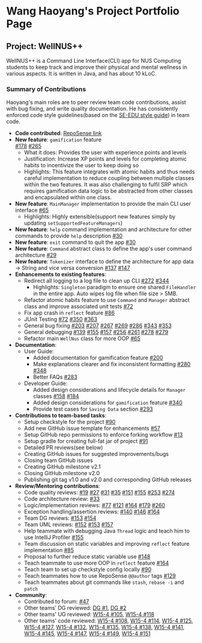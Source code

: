 # Wang Haoyang's Project Portfolio Page

## Project: WellNUS++
WellNUS++ is a Command Line Interface(CLI) app for NUS Computing students to keep track and improve their physical and
mental wellness in various aspects. It is written in Java, and has about 10 kLoC.

### Summary of Contributions
Haoyang's main roles are to peer review team code contributions, assist with bug fixing, and write quality 
documentation. He has consistently enforced code style guidelines(based on the 
[SE-EDU style guide](https://se-education.org/guides/conventions/java/basic.html)) in team code.
* **Code contributed**: [RepoSense link](https://nus-cs2113-ay2223s2.github.io/tp-dashboard/?search=haoyangw&breakdown=true)
* **New feature**: `gamification` feature  
  [#178](https://github.com/AY2223S2-CS2113-T12-4/tp/pull/178) [#265](https://github.com/AY2223S2-CS2113-T12-4/tp/pull/265)
  * What it does: Provides the user with experience points and levels 
  * Justification: Increase XP points and levels for completing atomic habits to incentivize the user to keep doing so
  * Highlights: This feature integrates with atomic habits and thus needs careful implementation to reduce coupling
  between multiple classes within the two features. It was also challenging to fulfil SRP which requires gamification
  data logic to be abstracted from other classes and encapsulated within one class.
* **New feature**: `MainManager` implementation to provide the main CLI user interface
  [#65](https://github.com/AY2223S2-CS2113-T12-4/tp/pull/65)
  * Highlights: Highly extensible(support new features simply by updating `setSupportedFeatureManagers`)
* **New feature**: `help` command implementation and architecture for other commands to provide `help` description 
  [#30](https://github.com/AY2223S2-CS2113-T12-4/tp/pull/30)
* **New feature**: `exit` command to quit the app [#30](https://github.com/AY2223S2-CS2113-T12-4/tp/pull/30)
* **New feature**: `Command` abstract class to define the app's user command architecture 
  [#29](https://github.com/AY2223S2-CS2113-T12-4/tp/pull/29)
* **New feature**: `Tokenizer` interface to define the architecture for app data -> String and vice versa conversion
  [#137](https://github.com/AY2223S2-CS2113-T12-4/tp/pull/137) [#147](https://github.com/AY2223S2-CS2113-T12-4/tp/pull/147)
* **Enhancements to existing features**:
  * Redirect all logging to a log file to clean up CLI [#272](https://github.com/AY2223S2-CS2113-T12-4/tp/pull/272)
  [#344](https://github.com/AY2223S2-CS2113-T12-4/tp/pull/344)
    * Highlights: `Singleton` paradigm to ensure one shared `FileHandler` in the entire app. Auto wipes log file when
    file size > 5MB.
  * Refactor atomic habits feature to use `Command` and `Manager` abstract class and improve associated unit tests
  [#72](https://github.com/AY2223S2-CS2113-T12-4/tp/pull/72)
  * Fix app crash in `reflect` feature [#86](https://github.com/AY2223S2-CS2113-T12-4/tp/pull/86)
  * JUnit Testing [#72](https://github.com/AY2223S2-CS2113-T12-4/tp/pull/72)
  [#350](https://github.com/AY2223S2-CS2113-T12-4/tp/pull/350)
  [#363](https://github.com/AY2223S2-CS2113-T12-4/tp/pull/363)
  * General bug fixing [#203](https://github.com/AY2223S2-CS2113-T12-4/tp/pull/203) 
  [#207](https://github.com/AY2223S2-CS2113-T12-4/tp/pull/207)
  [#267](https://github.com/AY2223S2-CS2113-T12-4/tp/pull/267)
  [#269](https://github.com/AY2223S2-CS2113-T12-4/tp/pull/269)
  [#286](https://github.com/AY2223S2-CS2113-T12-4/tp/pull/286)
  [#343](https://github.com/AY2223S2-CS2113-T12-4/tp/pull/343)
  [#353](https://github.com/AY2223S2-CS2113-T12-4/tp/pull/353)
  * General debugging [#139](https://github.com/AY2223S2-CS2113-T12-4/tp/issues/139)
  [#155](https://github.com/AY2223S2-CS2113-T12-4/tp/pull/155#issuecomment-1479317735)
  [#157](https://github.com/AY2223S2-CS2113-T12-4/tp/issues/157)
  [#256](https://github.com/AY2223S2-CS2113-T12-4/tp/issues/256)
  [#261](https://github.com/AY2223S2-CS2113-T12-4/tp/issues/261)
  [#278](https://github.com/AY2223S2-CS2113-T12-4/tp/issues/278)
  [#279](https://github.com/AY2223S2-CS2113-T12-4/tp/issues/279)
  * Refactor main `WellNus` class for more OOP [#65](https://github.com/AY2223S2-CS2113-T12-4/tp/pull/65)
* **Documentation**:
  * User Guide:
    * Added documentation for gamification feature [#200](https://github.com/AY2223S2-CS2113-T12-4/tp/pull/200)
    * Make explanations clearer and fix inconsistent formatting 
    [#280](https://github.com/AY2223S2-CS2113-T12-4/tp/pull/280)
    [#348](https://github.com/AY2223S2-CS2113-T12-4/tp/pull/348)
    * Better FAQs [#283](https://github.com/AY2223S2-CS2113-T12-4/tp/pull/283)
  * Developer Guide:
    * Added design considerations and lifecycle details for `Manager` classes [#158](https://github.com/AY2223S2-CS2113-T12-4/tp/pull/158)
    [#184](https://github.com/AY2223S2-CS2113-T12-4/tp/pull/184)
    * Added design considerations for `gamification` feature
    [#340](https://github.com/AY2223S2-CS2113-T12-4/tp/pull/340)
    * Provide test cases for `Saving Data` section [#293](https://github.com/AY2223S2-CS2113-T12-4/tp/pull/293)
* **Contributions to team-based tasks**:
  * Setup checkstyle for the project [#90](https://github.com/AY2223S2-CS2113-T12-4/tp/pull/90)
  * Add new GitHub issue template for enhancements [#57](https://github.com/AY2223S2-CS2113-T12-4/tp/pull/57)
  * Setup GitHub repo permissions to enforce forking workflow [#13](https://github.com/AY2223S2-CS2113-T12-4/tp/pull/13)
  * Setup gradle for creating full-fat jar of project [#91](https://github.com/AY2223S2-CS2113-T12-4/tp/pull/91)
  * Detailed PR reviews(see below)
  * Creating GitHub issues for suggested improvements/bugs
  * Closing team GitHub issues
  * Creating GitHub milestone v2.1
  * Closing GitHub milestone v2.0
  * Publishing git tag v1.0 and v2.0 and corresponding GitHub releases
* **Review/Mentoring contributions**:
  * Code quality reviews: [#19](https://github.com/AY2223S2-CS2113-T12-4/tp/pull/19#pullrequestreview-1331066165)
  [#27](https://github.com/AY2223S2-CS2113-T12-4/tp/pull/27#pullrequestreview-1333065611)
  [#31](https://github.com/AY2223S2-CS2113-T12-4/tp/pull/31#pullrequestreview-1333329196)
  [#35](https://github.com/AY2223S2-CS2113-T12-4/tp/pull/35#pullrequestreview-1339014294)
  [#151](https://github.com/AY2223S2-CS2113-T12-4/tp/pull/151#pullrequestreview-1352440143)
  [#155](https://github.com/AY2223S2-CS2113-T12-4/tp/pull/155#pullrequestreview-1352217126)
  [#253](https://github.com/AY2223S2-CS2113-T12-4/tp/pull/253#pullrequestreview-1370261026)
  [#274](https://github.com/AY2223S2-CS2113-T12-4/tp/pull/274#pullrequestreview-1374373316)
  * Code architecture review: [#33](https://github.com/AY2223S2-CS2113-T12-4/tp/pull/33#pullrequestreview-1334183073)
  * Logic/implementation reviews: [#77](https://github.com/AY2223S2-CS2113-T12-4/tp/pull/77#pullrequestreview-1343698960)
  [#121](https://github.com/AY2223S2-CS2113-T12-4/tp/pull/121#pullrequestreview-1345355927)
  [#164](https://github.com/AY2223S2-CS2113-T12-4/tp/pull/164#pullrequestreview-1357941910)
  [#179](https://github.com/AY2223S2-CS2113-T12-4/tp/pull/179#pullrequestreview-1361712239)
  [#260](https://github.com/AY2223S2-CS2113-T12-4/tp/pull/260#pullrequestreview-1370332618)
  * Exception handling/assertion reviews: [#140](https://github.com/AY2223S2-CS2113-T12-4/tp/pull/140#pullrequestreview-1348134976)
  [#146](https://github.com/AY2223S2-CS2113-T12-4/tp/pull/146#pullrequestreview-1348716347)
  [#164](https://github.com/AY2223S2-CS2113-T12-4/tp/pull/164#pullrequestreview-1357941910)
  * Team DG reviews: [#153](https://github.com/AY2223S2-CS2113-T12-4/tp/pull/153#pullrequestreview-1352384116)
  [#154](https://github.com/AY2223S2-CS2113-T12-4/tp/pull/154#pullrequestreview-1352507615)
  * Team UML reviews: [#152](https://github.com/AY2223S2-CS2113-T12-4/tp/pull/152#pullrequestreview-1350978626)
  [#153](https://github.com/AY2223S2-CS2113-T12-4/tp/pull/153#pullrequestreview-1352580505)
  [#157](https://github.com/AY2223S2-CS2113-T12-4/tp/issues/157)
  * Help teammate with debugging Java `Thread` logic and teach him to use IntelliJ Profiler [#155](https://github.com/AY2223S2-CS2113-T12-4/tp/pull/155/commits/3de219e27ebfabd3135ed3923489e52efb9cae4e)
  * Team discussion on static variables and improving `reflect` feature implementation [#85](https://github.com/AY2223S2-CS2113-T12-4/tp/issues/85)
  * Proposal to further reduce static variable use [#148](https://github.com/AY2223S2-CS2113-T12-4/tp/issues/148)
  * Teach teammate to use more OOP in `reflect` feature [#164](https://github.com/AY2223S2-CS2113-T12-4/tp/pull/164#pullrequestreview-1357941910)
  * Teach team to set up checkstyle config locally [#90](https://github.com/AY2223S2-CS2113-T12-4/tp/pull/90)
  * Teach teammates how to use RepoSense `@@author` tags [#129](https://github.com/AY2223S2-CS2113-T12-4/tp/issues/129)
  * Teach teammates about git commands like `stash`, `rebase -i` and `patch`
* **Community**:
  * Contributed to forum: [#47](https://github.com/nus-cs2113-AY2223S2/forum/issues/47)
  * Other teams' DG reviewed: [DG #1](https://github.com/nus-cs2113-AY2223S2/tp/pull/46#pullrequestreview-1364294694),
  [DG #2](https://github.com/nus-cs2113-AY2223S2/tp/pull/52#pullrequestreview-1364319607)
  * Other teams' UG reviewed: [W15-4 #105](https://github.com/AY2223S2-CS2113-W15-4/tp/issues/105), 
  [W15-4 #118](https://github.com/AY2223S2-CS2113-W15-4/tp/issues/118)
  * Other teams' code reviewed: [W15-4 #108](https://github.com/AY2223S2-CS2113-W15-4/tp/issues/108), 
  [W15-4 #114](https://github.com/AY2223S2-CS2113-W15-4/tp/issues/114),
  [W15-4 #125](https://github.com/AY2223S2-CS2113-W15-4/tp/issues/125),
  [W15-4 #127](https://github.com/AY2223S2-CS2113-W15-4/tp/issues/127),
  [W15-4 #132](https://github.com/AY2223S2-CS2113-W15-4/tp/issues/132),
  [W15-4 #135](https://github.com/AY2223S2-CS2113-W15-4/tp/issues/135),
  [W15-4 #138](https://github.com/AY2223S2-CS2113-W15-4/tp/issues/138),
  [W15-4 #141](https://github.com/AY2223S2-CS2113-W15-4/tp/issues/141),
  [W15-4 #145](https://github.com/AY2223S2-CS2113-W15-4/tp/issues/145),
  [W15-4 #147](https://github.com/AY2223S2-CS2113-W15-4/tp/issues/147),
  [W15-4 #149](https://github.com/AY2223S2-CS2113-W15-4/tp/issues/149),
  [W15-4 #151](https://github.com/AY2223S2-CS2113-W15-4/tp/issues/151)
